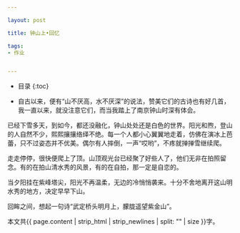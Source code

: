 ```yaml
---

layout: post

title: 钟山上•回忆

tags:
- 作业


---
```


* 目录
{:toc}
- 自古以来，便有“山不厌高，水不厌深”的说法，赞美它们的古诗也有好几首，我一直以来，就没注意它们，而当我踏上了南京钟山时深有体会。

已经下雪多天，到如今，都还没融化，钟山处处还是白色的世界。阳光和煦，登山的人自然不少，熙熙攘攘络绎不绝。每一个人都小心翼翼地走着，仿佛在演冰上芭蕾，只不过姿态并不优美。偶尔有人摔倒，一声“哎哟”，不疼就掸掸雪继续爬。

走走停停，很快便爬上了顶。山顶观光台已经聚了好些人了，他们无非在拍照留念。有的在拍山清水秀的风景，有的在自拍，那一定是自恋的。

当夕阳挂在紫峰塔尖，阳光不再温柔，无边的冷悄悄袭来。十分不舍地离开这山明水秀的地方，决定早早下山。

回眸之间，想起一句诗“武定桥头明月上，朦胧遥望紫金山”。

本文共{{ page.content | strip_html | strip_newlines | split: "" | size }}字。

